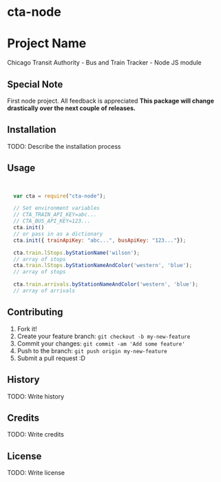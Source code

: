 # cta-node

# Project Name

Chicago Transit Authority - Bus and Train Tracker - Node JS module 

## Special Note

First node project. All feedback is appreciated
__This package will change drastically over the next couple of releases.__

## Installation

TODO: Describe the installation process

## Usage

```javascript 


  var cta = require("cta-node");

  // Set environment variables
  // CTA_TRAIN_API_KEY=abc...
  // CTA_BUS_API_KEY=123...
  cta.init()  
  // or pass in as a dictionary
  cta.init({ trainApiKey: "abc...", busApiKey: "123..."});

  cta.train.lStops.byStationName('wilson');
  // array of stops
  cta.train.lStops.byStationNameAndColor('western', 'blue');
  // array of stops

  cta.train.arrivals.byStationNameAndColor('western', 'blue');
  // array of arrivals

```

## Contributing

1. Fork it!
2. Create your feature branch: `git checkout -b my-new-feature`
3. Commit your changes: `git commit -am 'Add some feature'`
4. Push to the branch: `git push origin my-new-feature`
5. Submit a pull request :D

## History

TODO: Write history

## Credits

TODO: Write credits

## License

TODO: Write license
